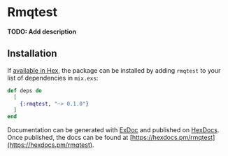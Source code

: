 # Rmqtest

**TODO: Add description**

## Installation

If [available in Hex](https://hex.pm/docs/publish), the package can be installed
by adding `rmqtest` to your list of dependencies in `mix.exs`:

```elixir
def deps do
  [
    {:rmqtest, "~> 0.1.0"}
  ]
end
```

Documentation can be generated with [ExDoc](https://github.com/elixir-lang/ex_doc)
and published on [HexDocs](https://hexdocs.pm). Once published, the docs can
be found at [https://hexdocs.pm/rmqtest](https://hexdocs.pm/rmqtest).

